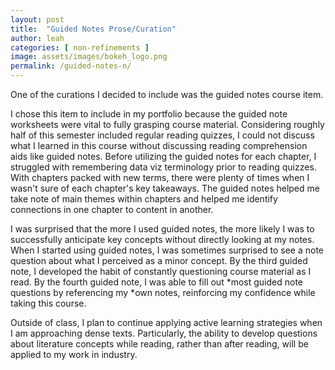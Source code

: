 ```yaml
---
layout: post
title:  "Guided Notes Prose/Curation"
author: leah
categories: [ non-refinements ]
image: assets/images/bokeh_logo.png
permalink: /guided-notes-n/
---
```


One of the curations I decided to include was the guided notes course item.

I chose this item to include in my portfolio because the guided note worksheets were vital to fully grasping course material. Considering roughly half of this semester included regular reading quizzes, I could not discuss what I learned in this course without discussing reading comprehension aids like guided notes. Before utilizing the guided notes for each chapter, I struggled with remembering data viz terminology prior to reading quizzes. With chapters packed with new terms, there were plenty of times when I wasn't sure of each chapter's key takeaways. The guided notes helped me take note of main themes within chapters and helped me identify connections in one chapter to content in another. 

I was surprised that the more I used guided notes, the more likely I was to successfully anticipate 
key concepts without directly looking at my notes. When I started using guided notes, I was sometimes surprised to see a note question about what I perceived as a minor concept. By the third guided note, I developed the habit of constantly questioning course material as I read. By the fourth guided note, I was able to fill out *most guided note questions by referencing my *own notes, reinforcing my confidence while taking this course.

Outside of class, I plan to continue applying active learning strategies when I am approaching dense texts. Particularly, the ability to develop questions about literature concepts while reading, rather than after reading, will be applied to my work in industry.

